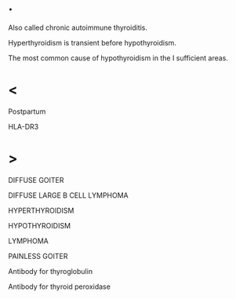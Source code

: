 # .

Also called chronic autoimmune thyroiditis.

Hyperthyroidism is transient before hypothyroidism.

The most common cause of hypothyroidism in the I sufficient areas.

# <

Postpartum

HLA-DR3

# >

DIFFUSE GOITER

DIFFUSE LARGE B CELL LYMPHOMA

HYPERTHYROIDISM

HYPOTHYROIDISM

LYMPHOMA

PAINLESS GOITER

Antibody for thyroglobulin

Antibody for thyroid peroxidase
